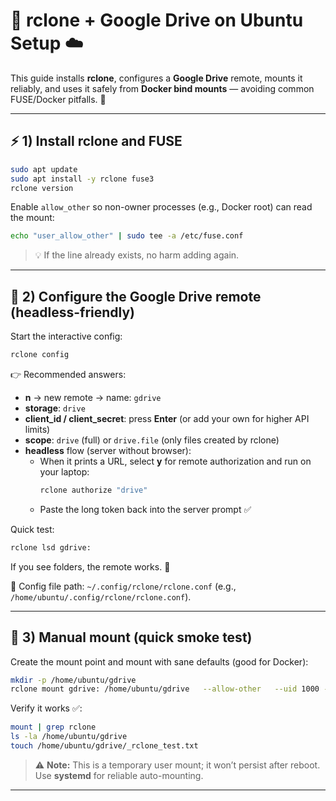 # 🚀 rclone + Google Drive on Ubuntu Setup ☁️

This guide installs **rclone**, configures a **Google Drive** remote, mounts it reliably, and uses it safely from **Docker bind mounts** — avoiding common FUSE/Docker pitfalls. 🐳

---

## ⚡ 1) Install rclone and FUSE

```bash
sudo apt update
sudo apt install -y rclone fuse3
rclone version
```

Enable `allow_other` so non-owner processes (e.g., Docker root) can read the mount:

```bash
echo "user_allow_other" | sudo tee -a /etc/fuse.conf
```

> 💡 If the line already exists, no harm adding again.

---

## 🔑 2) Configure the Google Drive remote (headless-friendly)

Start the interactive config:

```bash
rclone config
```

👉 Recommended answers:
- **n** → new remote → name: `gdrive`
- **storage**: `drive`
- **client_id / client_secret**: press **Enter** (or add your own for higher API limits)
- **scope**: `drive` (full) or `drive.file` (only files created by rclone)
- **headless** flow (server without browser):
  - When it prints a URL, select **y** for remote authorization and run on your laptop:
    ```bash
    rclone authorize "drive"
    ```
  - Paste the long token back into the server prompt ✅

Quick test:

```bash
rclone lsd gdrive:
```

If you see folders, the remote works. 🎉

📂 Config file path: `~/.config/rclone/rclone.conf` (e.g., `/home/ubuntu/.config/rclone/rclone.conf`).

---

## 📂 3) Manual mount (quick smoke test)

Create the mount point and mount with sane defaults (good for Docker):

```bash
mkdir -p /home/ubuntu/gdrive
rclone mount gdrive: /home/ubuntu/gdrive   --allow-other   --uid 1000 --gid 1000 --umask 002   --vfs-cache-mode full   --vfs-cache-max-size 2G   --buffer-size 64M   --dir-cache-time 1h   --poll-interval 1m   --daemon
```

Verify it works ✅:
```bash
mount | grep rclone
ls -la /home/ubuntu/gdrive
touch /home/ubuntu/gdrive/_rclone_test.txt
```

> ⚠️ **Note:** This is a temporary user mount; it won’t persist after reboot. Use **systemd** for reliable auto-mounting.

---
